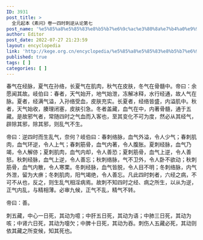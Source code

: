 ```yaml
---
ID: 3931
post_title: >
  全元起本《素问》卷一四时刺逆从论第七
post_name: '%e5%85%a8%e5%85%83%e8%b5%b7%e6%9c%ac%e3%80%8a%e7%b4%a0%e9%97%ae%e3%80%8b%e5%8d%b7%e4%b8%80%e5%9b%9b%e6%97%b6%e5%88%ba%e9%80%86%e4%bb%8e%e8%ae%ba%e7%ac%ac%e4%b8%83'
author: Editor
post_date: 2022-07-27 21:23:59
layout: encyclopedia
link: 'http://kege.org.cn/encyclopedia/%e5%85%a8%e5%85%83%e8%b5%b7%e6%9c%ac%e3%80%8a%e7%b4%a0%e9%97%ae%e3%80%8b%e5%8d%b7%e4%b8%80%e5%9b%9b%e6%97%b6%e5%88%ba%e9%80%86%e4%bb%8e%e8%ae%ba%e7%ac%ac%e4%b8%83'
published: true
tags: [ ]
categories: [ ]
---
```

春气在经脉，夏气在孙络，长夏气在肌肉，秋气在皮肤，冬气在骨髓中。帝曰：余愿闻其故。岐伯曰：春者，天气始开，地气始泄，冻解冰释，水行经通，故人气在脉。夏者，经满气溢，入孙络受血，皮肤充实。长夏者，经络皆盛，内溢肌中。秋者，天气始收，腠理闭塞，皮肤引急。冬者盖藏，血气在中，内著骨髓，通于五藏。是故邪气者，常随四时之气血而入客也，至其变化不可为度，然必从其经气，辟除其邪，除其邪，则乱气不生。

帝曰：逆四时而生乱气，奈何？岐伯曰：春刺络脉，血气外溢，令人少气；春刺肌肉，血气环逆，令人上气；春刺筋骨，血气内著，令人腹胀。夏刺经脉，血气乃竭，令人解㑊；夏刺肌肉，血气内却，令人善恐；夏刺筋骨，血气上逆，令人善怒。秋刺经脉，血气上逆，令人善忘；秋刺络脉，气不卫外，令人卧不欲动；秋刺筋骨，血气内散，令人寒栗。冬刺经脉，血气皆脱，令人目不明；冬刺络脉，内气外泄，留为大痹；冬刺肌肉，阳气竭绝，令人善忘。凡此四时刺者，六经之病，不可不从也，反之，则生乱气相淫病焉。故刺不知四时之经、病之所生，以从为逆，正气内乱，与精相薄。必审九候，正气不乱，精气不转。

帝曰：善。

刺五藏，中心一日死，其动为噫；中肝五日死，其动为语；中肺三日死，其动为咳；中肾六日死，其动为嚏欠；中脾十日死，其动为吞。刺伤人五藏必死，其动则依其藏之所变候，知其死也。